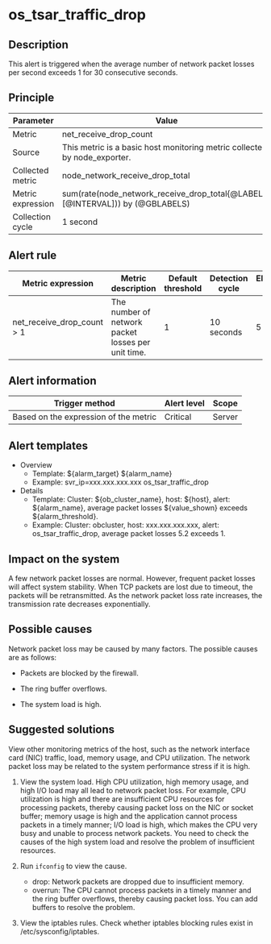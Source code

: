 # os_tsar_traffic_drop

## Description

This alert is triggered when the average number of network packet losses per second exceeds 1 for 30 consecutive seconds. 

## Principle

| Parameter | Value |
| --- | --- |
| Metric | net_receive_drop_count |
| Source | This metric is a basic host monitoring metric collected by node_exporter. |
| Collected metric | node_network_receive_drop_total |
| Metric expression | sum(rate(node_network_receive_drop_total{@LABELS}[@INTERVAL])) by (@GBLABELS) |
| Collection cycle | 1 second |

## Alert rule

| Metric expression | Metric description | Default threshold | Detection cycle | Elimination cycle |
| --- | --- | --- | --- | --- |
| net_receive_drop_count > 1 | The number of network packet losses per unit time. | 1 | 10 seconds | 5 minutes |

## Alert information

| Trigger method | Alert level | Scope |
| --- | --- | --- |
| Based on the expression of the metric | Critical | Server |

## Alert templates

* Overview
   * Template: \${alarm_target} ${alarm_name}
   * Example: svr_ip=xxx.xxx.xxx.xxx os_tsar_traffic_drop
* Details
   * Template: Cluster: \${ob_cluster_name}, host: \${host}, alert: \${alarm_name}, average packet losses \${value_shown} exceeds ${alarm_threshold}. 
   * Example: Cluster: obcluster, host: xxx.xxx.xxx.xxx, alert: os_tsar_traffic_drop, average packet losses 5.2 exceeds 1. 

## Impact on the system

A few network packet losses are normal. However, frequent packet losses will affect system stability. When TCP packets are lost due to timeout, the packets will be retransmitted. As the network packet loss rate increases, the transmission rate decreases exponentially. 

## Possible causes

Network packet loss may be caused by many factors. The possible causes are as follows:

* Packets are blocked by the firewall. 

* The ring buffer overflows. 

* The system load is high. 

## Suggested solutions

View other monitoring metrics of the host, such as the network interface card (NIC) traffic, load, memory usage, and CPU utilization. The network packet loss may be related to the system performance stress if it is high. 

1. View the system load.
   High CPU utilization, high memory usage, and high I/O load may all lead to network packet loss. For example, CPU utilization is high and there are insufficient CPU resources for processing packets, thereby causing packet loss on the NIC or socket buffer; memory usage is high and the application cannot process packets in a timely manner; I/O load is high, which makes the CPU very busy and unable to process network packets.
   You need to check the causes of the high system load and resolve the problem of insufficient resources. 

2. Run `ifconfig` to view the cause. 
   * drop: Network packets are dropped due to insufficient memory. 
   * overrun: The CPU cannot process packets in a timely manner and the ring buffer overflows, thereby causing packet loss. You can add buffers to resolve the problem. 

3. View the iptables rules.
   Check whether iptables blocking rules exist in /etc/sysconfig/iptables. 
